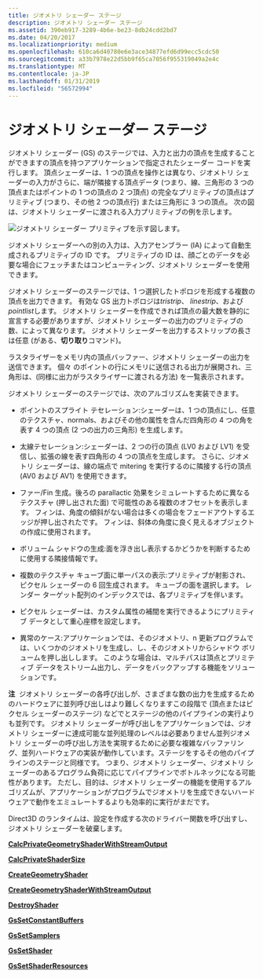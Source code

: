 ```yaml
---
title: ジオメトリ シェーダー ステージ
description: ジオメトリ シェーダー ステージ
ms.assetid: 390eb917-3289-4b6e-be23-8db24cdd2bd7
ms.date: 04/20/2017
ms.localizationpriority: medium
ms.openlocfilehash: 610ca6d40780e6e3ace34877efd6d99ecc5cdc50
ms.sourcegitcommit: a33b7978e22d5bb9f65ca7056f955319049a2e4c
ms.translationtype: MT
ms.contentlocale: ja-JP
ms.lasthandoff: 01/31/2019
ms.locfileid: "56572994"
---
```

# <a name="geometry-shader-stage"></a>ジオメトリ シェーダー ステージ


ジオメトリ シェーダー (GS) のステージでは、入力と出力の頂点を生成することができますの頂点を持つアプリケーションで指定されたシェーダー コードを実行します。 頂点シェーダーは、1 つの頂点を操作とは異なり、ジオメトリ シェーダーの入力がさらに、端が隣接する頂点データ (つまり、線、三角形の 3 つの頂点またはポイントの 1 つの頂点の 2 つ頂点) の完全なプリミティブの頂点はプリミティブ (つまり、その他 2 つの頂点行) または三角形に 3 つの頂点。 次の図は、ジオメトリ シェーダーに渡される入力プリミティブの例を示します。

![ジオメトリ シェーダー プリミティブを示す図します。](images/geoshade.png)

ジオメトリ シェーダーへの別の入力は、入力アセンブラー (IA) によって自動生成されるプリミティブの ID です。 プリミティブの ID は、顔ごとのデータを必要な場合にフェッチまたはコンピューティング、ジオメトリ シェーダーを使用できます。

ジオメトリ シェーダーのステージでは、1 つ選択したトポロジを形成する複数の頂点を出力できます。 有効な GS 出力トポロジは*tristrip*、 *linestrip*、および*pointlist*します。 ジオメトリ シェーダーを作成できれば頂点の最大数を静的に宣言する必要がありますが、ジオメトリ シェーダーの出力のプリミティブの数、によって異なります。 ジオメトリ シェーダーを出力するストリップの長さは任意 (がある、**切り取り**コマンド)。

ラスタライザーをメモリ内の頂点バッファー、ジオメトリ シェーダーの出力を送信できます。 個々 のポイントの行にメモリに送信される出力が展開され、三角形は、(同様に出力がラスタライザーに渡される方法) を一覧表示されます。

ジオメトリ シェーダーのステージでは、次のアルゴリズムを実装できます。

-   ポイントのスプライト テセレーション:シェーダーは、1 つの頂点にし、任意のテクスチャ、normals、およびその他の属性を含んだ四角形の 4 つの角を表す 4 つの頂点 (2 つの出力の三角形) を生成します。

-   太線テセレーション:シェーダーは、2 つの行の頂点 (LV0 および LV1) を受信し、拡張の線を表す四角形の 4 つの頂点を生成します。 さらに、ジオメトリ シェーダーは、線の端点で mitering を実行するのに隣接する行の頂点 (AV0 および AV1) を使用できます。

-   ファー/Fin 生成。後ろの parallactic 効果をシミュレートするために異なるテクスチャ (押し出された面) で可能性のある複数のオフセットを表示します。 フィンは、角度の傾斜がない場合は多くの場合をフェードアウトするエッジが押し出されたです。 フィンは、斜体の角度に良く見えるオブジェクトの作成に使用されます。

-   ボリューム シャドウの生成:面を浮き出し表示するかどうかを判断するために使用する隣接情報です。

-   複数のテクスチャ キューブ面に単一パスの表示:プリミティブが射影され、ピクセル シェーダーの 6 回生成されます。 キューブの面を選択します。 レンダー ターゲット配列のインデックスでは、各プリミティブを伴います。

-   ピクセル シェーダーは、カスタム属性の補間を実行できるようにプリミティブ データとして重心座標を設定します。

-   異常のケース:アプリケーションでは、そのジオメトリ、n 更新プログラムでは、いくつかのジオメトリを生成し、し、そのジオメトリからシャドウ ボリュームを押し出しします。 このような場合は、マルチパスは頂点とプリミティブ データをストリーム出力し、データをバックアップする機能をソリューションです。

**注**  ジオメトリ シェーダーの各呼び出しが、さまざまな数の出力を生成するためのハードウェアに並列呼び出しはより難しくなりますこの段階で (頂点またはピクセル シェーダーのステージ) などでとステージの他のパイプラインの実行よりも並列です。 ジオメトリ シェーダーが呼び出しをアプリケーションでは、ジオメトリ シェーダーに達成可能な並列処理のレベルは必要ありません並列ジオメトリ シェーダーの呼び出し方法を実現するために必要な複雑なバッファリング、並列ハードウェアの実装が動作しています。ステージをするその他のパイプラインのステージと同様です。 つまり、ジオメトリ シェーダー、ジオメトリ シェーダーのあるプログラム負荷に応じてパイプラインでボトルネックになる可能性があります。 ただし、目的は、ジオメトリ シェーダーの機能を使用するアルゴリズムが、アプリケーションがプログラムでジオメトリを生成できないハードウェアで動作をエミュレートするよりも効率的に実行がまだです。

 

Direct3D のランタイムは、設定を作成する次のドライバー関数を呼び出すし、ジオメトリ シェーダーを破棄します。

[**CalcPrivateGeometryShaderWithStreamOutput**](https://msdn.microsoft.com/library/windows/hardware/ff538291)

[**CalcPrivateShaderSize**](https://msdn.microsoft.com/library/windows/hardware/ff538315)

[**CreateGeometryShader**](https://msdn.microsoft.com/library/windows/hardware/ff540648)

[**CreateGeometryShaderWithStreamOutput**](https://msdn.microsoft.com/library/windows/hardware/ff540650)

[**DestroyShader**](https://msdn.microsoft.com/library/windows/hardware/ff552805)

[**GsSetConstantBuffers**](https://msdn.microsoft.com/library/windows/hardware/ff566848)

[**GsSetSamplers**](https://msdn.microsoft.com/library/windows/hardware/ff566853)

[**GsSetShader**](https://msdn.microsoft.com/library/windows/hardware/ff566855)

[**GsSetShaderResources**](https://msdn.microsoft.com/library/windows/hardware/ff566860)

 

 





